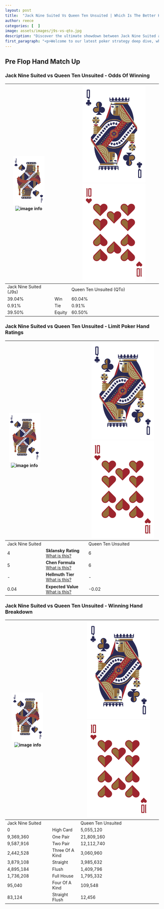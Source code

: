 ```yaml
---
layout: post
title:  "Jack Nine Suited Vs Queen Ten Unsuited | Which Is The Better Hand In Poker? A Complete Guide"
author: reece
categories: [  ]
image: assets/images/j9s-vs-qto.jpg
description: "Discover the ultimate showdown between Jack Nine Suited and Queen Ten Unsuited in poker! Uncover the odds, strategies, and scenarios where one hand triumphs over the other. Get ready to up your poker game with this thrilling analysis."
first_paragraph: "<p>Welcome to our latest poker strategy deep dive, where we're pitting two distinct hands against each other in a high-stakes showdown: Jack Nine Suited vs Queen Ten Unsuited.</p><p>In the dynamic world of poker, every decision counts, and knowing which hand holds the upper hand is key to your success at the table.</p><p>In this article, we'll dissect these two hands, explore the scenarios where one dominates the other, and equip you with the knowledge to make strategic choices that can tip the odds in your favor.</p><p>Get ready to unravel the intriguing dynamics of these poker hands and elevate your game to new heights.</p>"
---
```




[comment]: # (sp0)

## Pre Flop Hand Match Up

<div class="table hand-ratings" markdown="1"> 



### Jack Nine Suited vs Queen Ten Unsuited - Odds Of Winning


    
| ![image info](assets/images/hand1/J.png) ![image info](assets/images/hand1/9s.png) |  | ![image info](assets/images/hand2/Q.png) ![image info](assets/images/hand2/To.png) |
| -------- | -------- | -------- |
| Jack Nine Suited (J9s) |  | Queen Ten Unsuited (QTo) |
| 39.04% | Win | 60.04% |
| 0.91% | Tie | 0.91% |
| 39.50% | Equity | 60.50% |




[comment]: # (sp1)



### Jack Nine Suited vs Queen Ten Unsuited - Limit Poker Hand Ratings


    
| ![image info](assets/images/hand1/J.png) ![image info](assets/images/hand1/9s.png) |  | ![image info](assets/images/hand2/Q.png) ![image info](assets/images/hand2/To.png) |
| -------- | -------- | -------- |
| Jack Nine Suited |  | Queen Ten Unsuited |
| 4 | **Sklansky Rating** [What is this?](/sklansky-rating-explained) | 6 |
| 5 | **Chen Formula** [What is this?](/chen-formula-explained) | 6 |
| - | **Hellmuth Tier** [What is this?](/Hellmuth-tier-explained) | - |
| 0.04 | **Expected Value** [What is this?](/expected-value-explained) | -0.02 |




[comment]: # (sp2)



### Jack Nine Suited vs Queen Ten Unsuited - Winning Hand Breakdown


    
| ![image info](assets/images/hand1/J.png) ![image info](assets/images/hand1/9s.png) |  | ![image info](assets/images/hand2/Q.png) ![image info](assets/images/hand2/To.png) |
| -------- | -------- | -------- |
| Jack Nine Suited |  | Queen Ten Unsuited |
| 0 | High Card | 5,055,120 |
| 9,369,360 | One Pair | 21,809,160 |
| 9,587,916 | Two Pair | 12,112,740 |
| 2,442,528 | Three Of A Kind | 3,060,960 |
| 3,879,108 | Straight | 3,985,632 |
| 4,895,184 | Flush | 1,409,796 |
| 1,736,208 | Full House | 1,795,332 |
| 95,040 | Four Of A Kind | 109,548 |
| 83,124 | Straight Flush | 12,456 |




[comment]: # (sp3)



</div>

[comment]: # (sp4)



[comment]: # (sp5)

